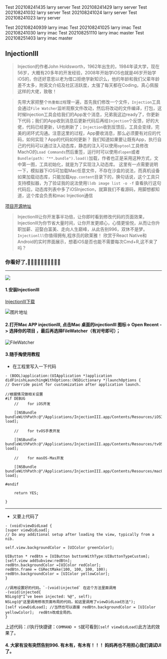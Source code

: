 Test  202108241435 larry server
Test  202108241429 larry server
Test  202108241032 larry server
Test  202108241024 larry server
Test  202108241023 larry server


Test  202108240939 larry imac
Test  202108241025 larry imac
Test  202108241030 larry imac
Test  202108251110 larry imac master
Test  202108251403 larry imac master

## InjectionIII

>Injection的作者John Holdsworth，1962年出生的，1984年读大学，现在56岁，大概有20多年的开发经验，2008年开始学iOS也就是46岁开始学iOS的，你还好意思以老为借口拒绝学新知识么，他的年龄和我们父辈年龄差不太多，附英文介绍及社区活跃度，太强了每天都在Coding，真心佩服这样的大佬，致敬！


>先带大家把整个`热重载过程`理一遍，首先我们修改一个文件，`Injection`工具会通过`File Watcher`监听观察文件改动，然后将改动的文件编译，打包，这时候Injection工具会给我们的App发个消息，兄弟我这边ready了，你更新下代码；我们的App收到消息后更新代码后再给`Injection`个反馈，好的大佬，代码已经更新，UI也刷新了；`Injection`收到反馈后，工具会变绿，完美的闭环式沟通。注意这里的过程，App要收消息，那么必须要有对应的代码，如何实现？App的代码如何更新？
>我们知道如果要让既有App，执行自己的代码可以通过注入动态库，静态的注入可以使用`optool`工具修改MachO的`Load Commands`然后重签，运行时可以使用`dlopen`或者`Bundle(path: "**.bundle").load()`加载，作者也正是采用这种方式，文中第一图，工具初始化，就是为了实现注入动态库。
>这里有一点需要说明一下，模拟器下iOS可加载Mac任意文件，不存在沙盒的说法，而真机设备如果加载动态库，只能加载`App.content`目录下的，换句话说，这个工具只支持模拟器，为了验证我的说法使用`lldb image list -o -f`
>查看执行这句代码后，动态库列表中多了iOSInjection，就算我们不看源码，用脚想都知道，这个库会负责和mac Injection通信




[项目开源地址](https://github.com/johnno1962/injectionforxcode)

>Injectionlll让你开发事半功倍，让你即时看到修改代码的页面效果，Injectionlll为你节省大量时间，让你开发更顺心，心情更愉悦，从而让你升职加薪、迎娶白富美、走向人生巅峰，从此告别996，双休不是梦。`Injectionlll`你值得拥有,程序员的欧莱雅！
>欣赏于React Native和Android的实时界面展示，想着iOS是否也能不需要每次Cmd+R,这不来了吗？

### 你看好了,👋👋👋👋👋👋👋👋👋👋
---
![](https://github.com/PlatoJobs/InjectionIII/blob/master/效果图.gif)

#### 1.安装InjectionIII

[InjectionIII下载](https://itunes.apple.com/cn/app/injectioniii/id1380446739?mt=12)

![图片地址](https://github.com/PlatoJobs/InjectionIII/blob/master/InjectionIII.png)

#### 2.打开Mac APP injectionIII, 点击Mac 桌面的injectionIII 图标-> Open Recent -> 选择你的项目 ，最后再选择FileWatcher（有对号即可）；

![FileWatcher](https://github.com/PlatoJobs/InjectionIII/blob/master/file_watcher.png)

#### 3.随手掏使用教程
+ 在工程里写入一下代码
```objc
- (BOOL)application:(UIApplication *)application didFinishLaunchingWithOptions:(NSDictionary *)launchOptions {
// Override point for customization after application launch.

//根据情况做相关设置
#if DEBUG
    //    for iOS开发

    [[NSBundle bundleWithPath:@"/Applications/InjectionIII.app/Contents/Resources/iOSInjection.bundle"] load];

    //    for tvOS手表开发

    [[NSBundle bundleWithPath:@"/Applications/InjectionIII.app/Contents/Resources/tvOSInjection.bundle"] load];

    //    for masOS-Mas开发

    [[NSBundle bundleWithPath:@"/Applications/InjectionIII.app/Contents/Resources/macOSInjection.bundle"] load];

#endif

    return YES;

}
```
----
+ 又要上代码了

```objc
- (void)viewDidLoad {
[super viewDidLoad];
// Do any additional setup after loading the view, typically from a nib.

self.view.backgroundColor = [UIColor greenColor];

UIButton * redBtn = [UIButton buttonWithType:UIButtonTypeCustom];
[self.view addSubview:redBtn];
redBtn.backgroundColor =[UIColor redColor];
redBtn.frame = CGRectMake(100, 100, 100, 100);
redBtn.backgroundColor = [UIColor yellowColor];
}

//调用设置好的代码。`-(void)injected` 在这个方法里面调用
-(void)injected{
NSLog(@"I've been injected: %@", self);
NSLog(@"这里调用修改页面布局的代码，如这里调用了viewDidLoad方法");
[self viewDidLoad]; //当然也可以直接 redBtn.backgroundColor = [UIColor yellowColor];  redBtn改成全局的。
}
```
上述代码：//执行快捷键：`COMMAND + S`就可看到`[self viewDidLoad]`此方法的效果了。

#### 4. 大家有没有突然告别996. 有木有，有木有！！！ 妈妈再也不用担心我们调试UI了。
